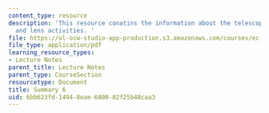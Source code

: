 ```yaml
---
content_type: resource
description: 'This resource conatins the information about the telescope, motion activities
  and lens activities. '
file: https://ol-ocw-studio-app-production.s3.amazonaws.com/courses/ec-050-recreate-experiments-from-history-inform-the-future-from-the-past-galileo-january-iap-2010/6bb623fd14948eae680002f25b48caa3_MITEC_050IAP10_sum06.pdf
file_type: application/pdf
learning_resource_types:
- Lecture Notes
parent_title: Lecture Notes
parent_type: CourseSection
resourcetype: Document
title: Summary 6
uid: 6bb623fd-1494-8eae-6800-02f25b48caa3
---
```

